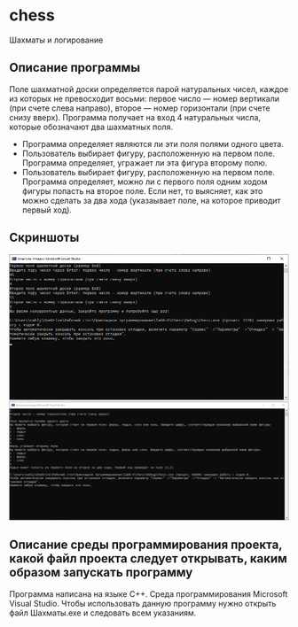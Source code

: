# chess
Шахматы и логирование
## Описание программы
Поле шахматной доски определяется парой натуральных чисел, каждое из которых не превосходит восьми: 
первое число — номер вертикали (при счете слева направо), 
второе — номер горизонтали (при счете снизу вверх).
Программа получает на вход 4 натуральных числа, которые обозначают два шахматных поля.
+ Программа определяет являются ли эти поля полями одного цвета.
+ Пользователь выбирает фигуру, расположенную на первом поле. 
Программа определяет, угражает ли эта фигура второму полю.
+  Пользователь выбирает фигуру, расположенную на первом поле. Программа определяет, можно ли с первого поля одним ходом фигуры попасть на второе поле. Если нет, то выясняет, как это можно сделать за два хода (указаывает поле, на которое приводит первый ход).
## Скриншоты
![](https://github.com/shpeeps/chess/blob/main/2022-01-21_18-46-13.png)
![](https://github.com/shpeeps/chess/blob/main/2022-01-21_18-46-59.png)
## Описание среды программирования проекта, какой файл проекта следует открывать, каким образом запускать программу
Программа написана на языке C++. Среда программирования Microsoft Visual Studio.
Чтобы использовать данную программу нужно открыть файл Шахматы.exe и следовать всем указаниям.
